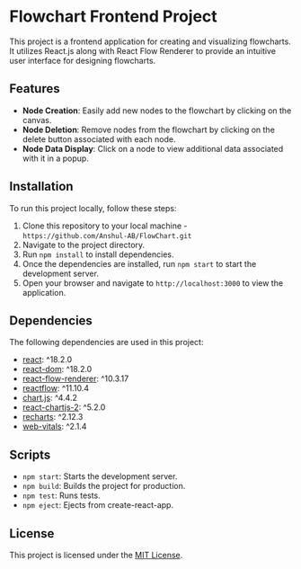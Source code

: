 # Flowchart Frontend Project

This project is a frontend application for creating and visualizing flowcharts. It utilizes React.js along with React Flow Renderer to provide an intuitive user interface for designing flowcharts.

## Features

- **Node Creation**: Easily add new nodes to the flowchart by clicking on the canvas.
- **Node Deletion**: Remove nodes from the flowchart by clicking on the delete button associated with each node.
- **Node Data Display**: Click on a node to view additional data associated with it in a popup.

## Installation

To run this project locally, follow these steps:

1. Clone this repository to your local machine - ``https://github.com/Anshul-AB/FlowChart.git``
2. Navigate to the project directory.
3. Run `npm install` to install dependencies.
4. Once the dependencies are installed, run `npm start` to start the development server.
5. Open your browser and navigate to `http://localhost:3000` to view the application.

## Dependencies

The following dependencies are used in this project:

- [react](https://www.npmjs.com/package/react): ^18.2.0
- [react-dom](https://www.npmjs.com/package/react-dom): ^18.2.0
- [react-flow-renderer](https://www.npmjs.com/package/react-flow-renderer): ^10.3.17
- [reactflow](https://www.npmjs.com/package/reactflow): ^11.10.4
- [chart.js](https://www.npmjs.com/package/chart.js): ^4.4.2
- [react-chartjs-2](https://www.npmjs.com/package/react-chartjs-2): ^5.2.0
- [recharts](https://www.npmjs.com/package/recharts): ^2.12.3
- [web-vitals](https://www.npmjs.com/package/web-vitals): ^2.1.4

## Scripts

- `npm start`: Starts the development server.
- `npm build`: Builds the project for production.
- `npm test`: Runs tests.
- `npm eject`: Ejects from create-react-app.

## License

This project is licensed under the [MIT License](LICENSE).
